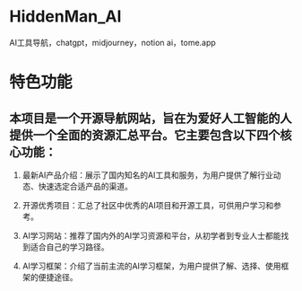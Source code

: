 # HiddenMan_AI
AI工具导航，chatgpt，midjourney，notion ai，tome.app


# 特色功能
## 本项目是一个开源导航网站，旨在为爱好人工智能的人提供一个全面的资源汇总平台。它主要包含以下四个核心功能：

1. 最新AI产品介绍：展示了国内知名的AI工具和服务，为用户提供了解行业动态、快速选定合适产品的渠道。

2. 开源优秀项目：汇总了社区中优秀的AI项目和开源工具，可供用户学习和参考。

3. AI学习网站：推荐了国内外的AI学习资源和平台，从初学者到专业人士都能找到适合自己的学习路径。

4. AI学习框架：介绍了当前主流的AI学习框架，为用户提供了解、选择、使用框架的便捷途径。


